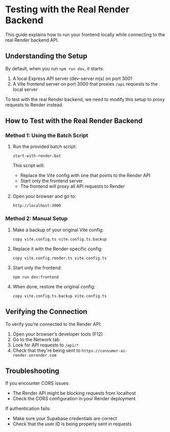 # Testing with the Real Render Backend

This guide explains how to run your frontend locally while connecting to the real Render backend API.

## Understanding the Setup

By default, when you run `npm run dev`, it starts:
1. A local Express API server (dev-server.mjs) on port 3001
2. A Vite frontend server on port 3000 that proxies `/api` requests to the local server

To test with the real Render backend, we need to modify this setup to proxy requests to Render instead.

## How to Test with the Real Render Backend

### Method 1: Using the Batch Script

1. Run the provided batch script:
   ```
   start-with-render.bat
   ```

   This script will:
   - Replace the Vite config with one that points to the Render API
   - Start only the frontend server
   - The frontend will proxy all API requests to Render

2. Open your browser and go to:
   ```
   http://localhost:3000
   ```

### Method 2: Manual Setup

1. Make a backup of your original Vite config:
   ```
   copy vite.config.ts vite.config.ts.backup
   ```

2. Replace it with the Render-specific config:
   ```
   copy vite.config.render.ts vite.config.ts
   ```

3. Start only the frontend:
   ```
   npm run dev:frontend
   ```

4. When done, restore the original config:
   ```
   copy vite.config.ts.backup vite.config.ts
   ```

## Verifying the Connection

To verify you're connected to the Render API:

1. Open your browser's developer tools (F12)
2. Go to the Network tab
3. Look for API requests to `/api/*`
4. Check that they're being sent to `https://consumer-ai-render.onrender.com`

## Troubleshooting

If you encounter CORS issues:
- The Render API might be blocking requests from localhost
- Check the CORS configuration in your Render deployment

If authentication fails:
- Make sure your Supabase credentials are correct
- Check that the user ID is being properly sent in requests